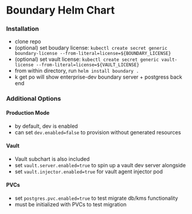 # Boundary Helm Chart

### Installation
- clone repo
- (optional) set boudary license: 
`kubectl create secret generic boundary-license --from-literal=license=${BOUNDARY_LICENSE}`
- (optional) set vault license: `kubectl create secret generic vault-license --from-literal=license=${VAULT_LICENSE}`
- from within directory, run `helm install boundary .`
- k get po will show enterprise-dev boundary server + postgress back end

### Additional Options

#### Production Mode
- by default, dev is enabled
- can set `dev.enabled=false` to provision without generated resources

#### Vault
- Vault subchart is also included
- set `vault.server.enabled=true` to spin up a vault dev server alongside
- set `vault.injector.enabled=true` for vault agent injector pod

#### PVCs
- set `postgres.pvc.enabled=true` to test migrate db/kms functionality
- must be initialized with PVCs to test migration